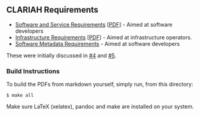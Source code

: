## CLARIAH Requirements

* [Software and Service Requirements](software-requirements.md) [[PDF](software-requirements.pdf)] - Aimed at software developers
* [Infrastructure Requirements](infrastructure-requirements.md) [[PDF](infrastructure-requirements.pdf)] - Aimed at infrastructure operators.
* [Software Metadata Requirements](software-metadata-requirements.md) - Aimed at software developers 

These were initially discussed in [#4](https://github.com/CLARIAH/clariah-plus/issues/4) and [#5](https://github.com/CLARIAH/clariah-plus/pull/5).

### Build Instructions

To build the PDFs from markdown yourself, simply run, from this directory:

``$ make all``

Make sure LaTeX (xelatex), pandoc and make are installed on your system.
